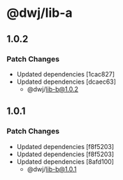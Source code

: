 # @dwj/lib-a

## 1.0.2

### Patch Changes

- Updated dependencies [1cac827]
- Updated dependencies [dcaec63]
  - @dwj/lib-b@1.0.2

## 1.0.1

### Patch Changes

- Updated dependencies [f8f5203]
- Updated dependencies [f8f5203]
- Updated dependencies [8afd100]
  - @dwj/lib-b@1.0.1
